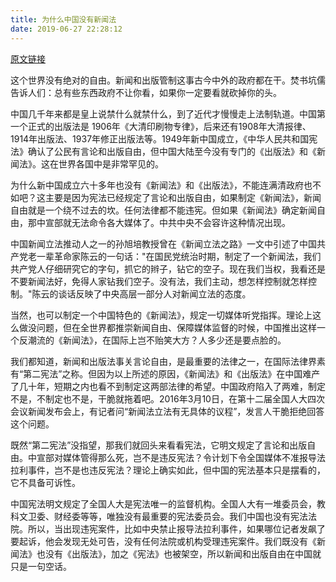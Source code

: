 ```yaml
---
title: 为什么中国没有新闻法
date: 2019-06-27 22:28:12
---
```


[原文链接](http://www.midphoto.com/chinese/whatsnew/2016/lawofnews.htm)

这个世界没有绝对的自由。新闻和出版管制这事古今中外的政府都在干。焚书坑儒告诉人们：总有些东西政府不让你看，如果你一定要看就砍掉你的头。

中国几千年来都是皇上说禁什么就禁什么，到了近代才慢慢走上法制轨道。中国第一个正式的出版法是 1906年《大清印刷物专律》，后来还有1908年大清报律、1914年出版法、1937年修正出版法等。1949年新中国成立，《中华人民共和国宪法》确认了公民有言论和出版自由，但中国大陆至今没有专门的《出版法》和《新闻法》。这在世界各国中是非常罕见的。

为什么新中国成立六十多年也没有《新闻法》和《出版法》，不能连满清政府也不如吧？这主要是因为宪法已经规定了言论和出版自由，如果制定《新闻法》，新闻自由就是一个绕不过去的坎。任何法律都不能违宪。但如果《新闻法》确定新闻自由，那中宣部就无法命令各大媒体了。中共中央不会容许这种情况出现。

中国新闻立法推动人之一的孙旭培教授曾在《新闻立法之路》一文中引述了中国共产党老一辈革命家陈云的一句话："在国民党统治时期，制定了一个新闻法，我们共产党人仔细研究它的字句，抓它的辫子，钻它的空子。现在我们当权，我看还是不要新闻法好，免得人家钻我们空子。没有法，我们主动，想怎样控制就怎样控制。"陈云的谈话反映了中央高层一部分人对新闻立法的态度。

当然，也可以制定一个中国特色的《新闻法》，规定一切媒体听党指挥。理论上这么做没问题，但在全世界都推崇新闻自由、保障媒体监督的时候，中国推出这样一个反潮流的《新闻法》，在国际上岂不贻笑大方？人多少还是要点脸的。

我们都知道，新闻和出版法事关言论自由，是最重要的法律之一，在国际法律界素有“第二宪法”之称。但因为以上所述的原因，《新闻法》和《出版法》在中国难产了几十年，短期之内也看不到制定这两部法律的希望。中国政府陷入了两难，制定不是，不制定也不是，干脆就拖着吧。2016年3月10日，在第十二届全国人大四次会议新闻发布会上，有记者问“新闻法立法有无具体的议程”，发言人干脆拒绝回答这个问题。

既然“第二宪法”没指望，那我们就回头来看看宪法，它明文规定了言论和出版自由。中宣部对媒体管得那么死，岂不是违反宪法？令计划下令全国媒体不准报导法拉利事件，岂不是也违反宪法？理论上确实如此，但中国的宪法基本只是摆看的，它不具备可诉性。

中国宪法明文规定了全国人大是宪法唯一的监督机构。全国人大有一堆委员会，教科文卫委、财经委等等，唯独没有最重要的宪法委员会。我们中国也没有宪法法院。所以，当出现违宪案件，比如中央禁止报导法拉利事件，如果哪位记者发飙了要起诉，他会发现无处可告，没有任何法院或机构受理违宪案件。我们既没有《新闻法》也没有《出版法》，加之《宪法》也被架空，所以新闻和出版自由在中国就只是一句空话。
